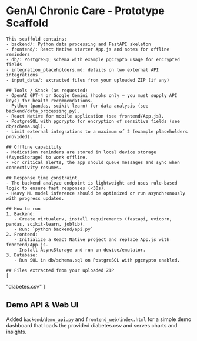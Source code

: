 # GenAI Chronic Care - Prototype Scaffold

    This scaffold contains:
    - backend/: Python data processing and FastAPI skeleton
    - frontend/: React Native starter App.js and notes for offline reminders
    - db/: PostgreSQL schema with example pgcrypto usage for encrypted fields
    - integration_placeholders.md: details on two external API integrations
    - input_data/: extracted files from your uploaded ZIP (if any)

    ## Tools / Stack (as requested)
    - OpenAI GPT-4 or Google Gemini (hooks only — you must supply API keys) for health recommendations.
    - Python (pandas, scikit-learn) for data analysis (see backend/data_processing.py).
    - React Native for mobile application (see frontend/App.js).
    - PostgreSQL with pgcrypto for encryption of sensitive fields (see db/schema.sql).
    - Limit external integrations to a maximum of 2 (example placeholders provided).

    ## Offline capability
    - Medication reminders are stored in local device storage (AsyncStorage) to work offline.
    - For critical alerts, the app should queue messages and sync when connectivity resumes.

    ## Response time constraint
    - The backend analyze endpoint is lightweight and uses rule-based logic to ensure fast responses (<30s).
    - Heavy ML model inference should be optimized or run asynchronously with progress updates.

    ## How to run
    1. Backend:
       - Create virtualenv, install requirements (fastapi, uvicorn, pandas, scikit-learn, joblib).
       - Run: `python backend/api.py`
    2. Frontend:
       - Initialize a React Native project and replace App.js with frontend/App.js.
       - Install AsyncStorage and run on device/emulator.
    3. Database:
       - Run SQL in db/schema.sql on PostgreSQL with pgcrypto enabled.

    ## Files extracted from your uploaded ZIP
    [
  "diabetes.csv"
]


## Demo API & Web UI
Added `backend/demo_api.py` and `frontend_web/index.html` for a simple demo dashboard that loads the provided diabetes.csv and serves charts and insights.
